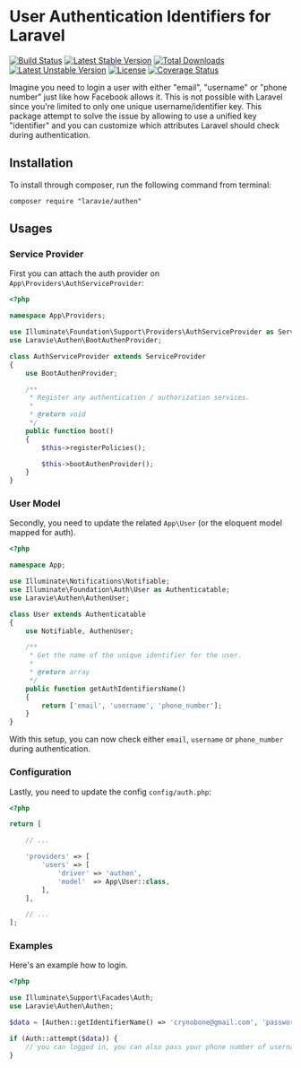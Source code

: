 User Authentication Identifiers for Laravel
==============

[![Build Status](https://travis-ci.org/laravie/authen.svg?branch=2.x)](https://travis-ci.org/laravie/authen)
[![Latest Stable Version](https://poser.pugx.org/laravie/authen/v/stable)](https://packagist.org/packages/laravie/authen)
[![Total Downloads](https://poser.pugx.org/laravie/authen/downloads)](https://packagist.org/packages/laravie/authen)
[![Latest Unstable Version](https://poser.pugx.org/laravie/authen/v/unstable)](https://packagist.org/packages/laravie/authen)
[![License](https://poser.pugx.org/laravie/authen/license)](https://packagist.org/packages/laravie/authen)
[![Coverage Status](https://coveralls.io/repos/github/laravie/authen/badge.svg?branch=2.x)](https://coveralls.io/github/laravie/authen?branch=2.x)

Imagine you need to login a user with either "email", "username" or "phone number" just like how Facebook allows it. This is not possible with Laravel since you're limited to only one unique username/identifier key. This package attempt to solve the issue by allowing to use a unified key "identifier" and you can customize which attributes Laravel should check during authentication.


## Installation

To install through composer, run the following command from terminal:

    composer require "laravie/authen"

## Usages

### Service Provider

First you can attach the auth provider on `App\Providers\AuthServiceProvider`:

```php
<?php

namespace App\Providers;

use Illuminate\Foundation\Support\Providers\AuthServiceProvider as ServiceProvider;
use Laravie\Authen\BootAuthenProvider;

class AuthServiceProvider extends ServiceProvider
{
    use BootAuthenProvider;

    /**
     * Register any authentication / authorization services.
     *
     * @return void
     */
    public function boot()
    {
        $this->registerPolicies();

        $this->bootAuthenProvider();
    }
}
```

### User Model

Secondly, you need to update the related `App\User` (or the eloquent model mapped for auth).

```php
<?php

namespace App;

use Illuminate\Notifications\Notifiable;
use Illuminate\Foundation\Auth\User as Authenticatable;
use Laravie\Authen\AuthenUser;

class User extends Authenticatable
{
    use Notifiable, AuthenUser;

    /**
     * Get the name of the unique identifier for the user.
     *
     * @return array
     */
    public function getAuthIdentifiersName()
    {
        return ['email', 'username', 'phone_number'];
    }
}
```

With this setup, you can now check either `email`, `username` or `phone_number` during authentication.

### Configuration

Lastly, you need to update the config `config/auth.php`:

```php
<?php

return [

    // ...

    'providers' => [
        'users' => [
            'driver' => 'authen',
            'model'  => App\User::class,
        ],
    ],

    // ...
];
```

### Examples

Here's an example how to login.

```php
<?php 

use Illuminate\Support\Facades\Auth;
use Laravie\Authen\Authen;

$data = [Authen::getIdentifierName() => 'crynobone@gmail.com', 'password' => 'foobar'];

if (Auth::attempt($data)) {
    // you can logged in, you can also pass your phone number of username to `identifier`.
}
```
